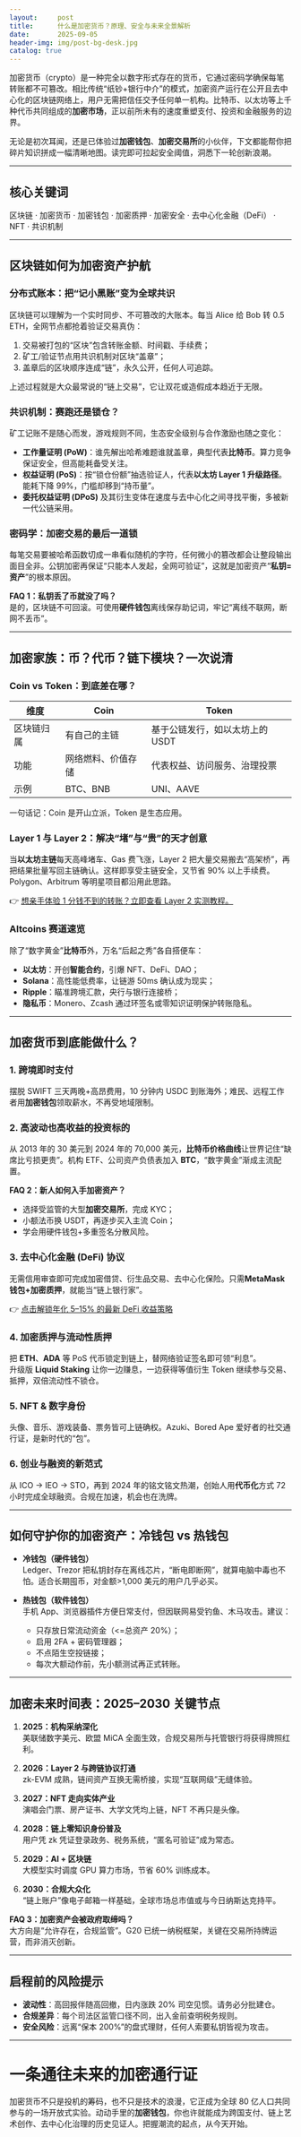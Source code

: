 ```yaml
---
layout:     post
title:      什么是加密货币？原理、安全与未来全景解析
date:       2025-09-05
header-img: img/post-bg-desk.jpg
catalog: true
---
```


加密货币（crypto）是一种完全以数字形式存在的货币，它通过密码学确保每笔转账都不可篡改。相比传统“纸钞+银行中介”的模式，加密资产运行在公开且去中心化的区块链网络上，用户无需把信任交予任何单一机构。比特币、以太坊等上千种代币共同组成的**加密市场**，正以前所未有的速度重塑支付、投资和金融服务的边界。

无论是初次耳闻，还是已体验过**加密钱包**、**加密交易所**的小伙伴，下文都能帮你把碎片知识拼成一幅清晰地图。读完即可拉起安全阈值，洞悉下一轮创新浪潮。

---

## 核心关键词
区块链 · 加密货币 · 加密钱包 · 加密质押 · 加密安全 · 去中心化金融（DeFi） · NFT · 共识机制

---

## 区块链如何为加密资产护航

### 分布式账本：把“记小黑账”变为全球共识
区块链可以理解为一个实时同步、不可篡改的大账本。每当 Alice 给 Bob 转 0.5 ETH，全网节点都抢着验证交易真伪：  
1. 交易被打包的“区块”包含转账金额、时间戳、手续费；  
2. 矿工/验证节点用共识机制对区块“盖章”；  
3. 盖章后的区块顺序连成“链”，永久公开，任何人可追踪。

上述过程就是大众最常说的“链上交易”，它让双花或造假成本趋近于无限。

### 共识机制：赛跑还是锁仓？
矿工记账不是随心而发，游戏规则不同，生态安全级别与合作激励也随之变化：

- **工作量证明 (PoW)**：谁先解出哈希难题谁就盖章，典型代表**比特币**。算力竞争保证安全，但高能耗备受关注。  
- **权益证明 (PoS)**：按“锁仓份额”抽选验证人，代表**以太坊 Layer 1 升级路径**。能耗下降 99%，门槛却移到“持币量”。  
- **委托权益证明 (DPoS)** 及其衍生变体在速度与去中心化之间寻找平衡，多被新一代公链采用。

### 密码学：加密交易的最后一道锁
每笔交易要被哈希函数切成一串看似随机的字符，任何微小的篡改都会让整段输出面目全非。公钥加密再保证“只能本人发起，全网可验证”，这就是加密资产“**私钥=资产**”的根本原因。

**FAQ 1：私钥丢了币就没了吗？**  
是的，区块链不可回滚。可使用**硬件钱包**离线保存助记词，牢记“离线不联网，断网不丢币”。

---

## 加密家族：币？代币？链下模块？一次说清

### Coin vs Token：到底差在哪？

| 维度 | Coin | Token |
|---|---|---|
| 区块链归属 | 有自己的主链 | 基于公链发行，如以太坊上的 USDT |
| 功能 | 网络燃料、价值存储 | 代表权益、访问服务、治理投票 |
| 示例 | BTC、BNB | UNI、AAVE |

一句话记：Coin 是开山立派，Token 是生态应用。

### Layer 1 与 Layer 2：解决“堵”与“贵”的天才创意
当**以太坊主链**每天高峰堵车、Gas 费飞涨，Layer 2 把大量交易搬去“高架桥”，再把结果批量写回主链确认。这样即享受主链安全，又节省 90% 以上手续费。Polygon、Arbitrum 等明星项目都沿用此思路。

👉 [想亲手体验 1 分钱不到的转账？立即查看 Layer 2 实测教程。](https://okxdog.com/)

### Altcoins 赛道速览
除了“数字黄金”**比特币**外，万名“后起之秀”各自搭便车：

- **以太坊**：开创**智能合约**，引爆 NFT、DeFi、DAO；  
- **Solana**：高性能低费率，让链游 50ms 确认成为现实；  
- **Ripple**：瞄准跨境汇款，央行与银行连接桥；  
- **隐私币**：Monero、Zcash 通过环签名或零知识证明保护转账隐私。

---

## 加密货币到底能做什么？

### 1. 跨境即时支付
摆脱 SWIFT 三天两晚+高昂费用，10 分钟内 USDC 到账海外；难民、远程工作者用**加密钱包**领取薪水，不再受地域限制。

### 2. 高波动也高收益的投资标的
从 2013 年的 30 美元到 2024 年的 70,000 美元，**比特币价格曲线**让世界记住“缺席比亏损更贵”。机构 ETF、公司资产负债表加入 **BTC**，“数字黄金”渐成主流配置。

**FAQ 2：新人如何入手加密资产？**  
- 选择受监管的大型**加密交易所**，完成 KYC；  
- 小额法币换 USDT，再逐步买入主流 Coin；  
- 学会用硬件钱包+多重签名分散风险。

### 3. 去中心化金融 (DeFi) 协议
无需信用审查即可完成加密借贷、衍生品交易、去中心化保险。只需**MetaMask 钱包+加密质押**，就能当“链上银行家”。

👉 [点击解锁年化 5–15% 的最新 DeFi 收益策略](https://okxdog.com/)

### 4. 加密质押与流动性质押
把 **ETH**、**ADA** 等 PoS 代币锁定到链上，替网络验证签名即可领“利息”。  
升级版 **Liquid Staking** 让你一边赚息，一边获得等值衍生 Token 继续参与交易、抵押，双倍流动性不锁仓。

### 5. NFT & 数字身份
头像、音乐、游戏装备、票务皆可上链确权。Azuki、Bored Ape 爱好者的社交通行证，是新时代的“包”。

### 6. 创业与融资的新范式
从 ICO → IEO → STO，再到 2024 年的铭文铭文热潮，创始人用**代币化**方式 72 小时完成全球融资。合规在加速，机会也在洗牌。

---

## 如何守护你的加密资产：冷钱包 vs 热钱包

- **冷钱包（硬件钱包）**  
  Ledger、Trezor 把私钥封存在离线芯片，“断电即断网”，就算电脑中毒也不怕。适合长期囤币，对金额>1,000 美元的用户几乎必买。

- **热钱包（软件钱包）**  
  手机 App、浏览器插件方便日常支付，但因联网易受钓鱼、木马攻击。建议：  
  - 只存放日常流动资金（<=总资产 20%）；  
  - 启用 2FA + 密码管理器；  
  - 不点陌生空投链接；  
  - 每次大额动作前，先小额测试再正式转账。

---

## 加密未来时间表：2025–2030 关键节点

1. **2025：机构采纳深化**  
   美联储数字美元、欧盟 MiCA 全面生效，合规交易所与托管银行将获得牌照红利。

2. **2026：Layer 2 与跨链协议打通**  
   zk-EVM 成熟，链间资产互换无需桥接，实现“互联网级”无缝体验。

3. **2027：NFT 走向实体产业**  
   演唱会门票、房产证书、大学文凭均上链，NFT 不再只是头像。

4. **2028：链上零知识身份普及**  
   用户凭 zk 凭证登录政务、税务系统，“匿名可验证”成为常态。

5. **2029：AI + 区块链**  
   大模型实时调度 GPU 算力市场，节省 60% 训练成本。

6. **2030：合规大众化**  
   “链上账户”像电子邮箱一样基础，全球市场总市值或与今日纳斯达克持平。

**FAQ 3：加密资产会被政府取缔吗？**  
大方向是“允许存在，合规监管”。G20 已统一纳税框架，关键在交易所持牌运营，而非消灭创新。

---

## 启程前的风险提示

- **波动性**：高回报伴随高回撤，日内涨跌 20% 司空见惯。请务必分批建仓。  
- **合规差异**：每个司法区监管口径不同，出入金前查明税务规则。  
- **安全风险**：远离“保本 200%”的盘式理财，任何人索要私钥皆视为攻击。  

---

# 一条通往未来的加密通行证

加密货币不只是投机的筹码，也不只是技术的浪漫，它正成为全球 80 亿人口共同参与的一场开放式实验。动动手里的**加密钱包**，你也许就能成为跨国支付、链上艺术创作、去中心化治理的历史见证人。把握潮流的起点，从今天开始。
